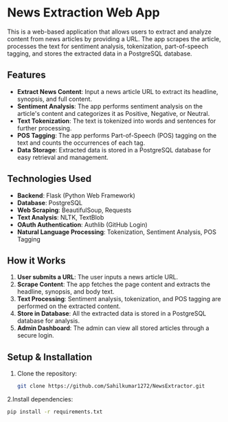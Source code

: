 # News Extraction Web App

This is a web-based application that allows users to extract and analyze content from news articles by providing a URL. The app scrapes the article, processes the text for sentiment analysis, tokenization, part-of-speech tagging, and stores the extracted data in a PostgreSQL database.

## Features

- **Extract News Content**: Input a news article URL to extract its headline, synopsis, and full content.
- **Sentiment Analysis**: The app performs sentiment analysis on the article's content and categorizes it as Positive, Negative, or Neutral.
- **Text Tokenization**: The text is tokenized into words and sentences for further processing.
- **POS Tagging**: The app performs Part-of-Speech (POS) tagging on the text and counts the occurrences of each tag.
- **Data Storage**: Extracted data is stored in a PostgreSQL database for easy retrieval and management.

## Technologies Used

- **Backend**: Flask (Python Web Framework)
- **Database**: PostgreSQL
- **Web Scraping**: BeautifulSoup, Requests
- **Text Analysis**: NLTK, TextBlob
- **OAuth Authentication**: Authlib (GitHub Login)
- **Natural Language Processing**: Tokenization, Sentiment Analysis, POS Tagging

## How it Works

1. **User submits a URL**: The user inputs a news article URL.
2. **Scrape Content**: The app fetches the page content and extracts the headline, synopsis, and body text.
3. **Text Processing**: Sentiment analysis, tokenization, and POS tagging are performed on the extracted content.
4. **Store in Database**: All the extracted data is stored in a PostgreSQL database for analysis.
5. **Admin Dashboard**: The admin can view all stored articles through a secure login.

## Setup & Installation

1. Clone the repository:
   ```bash
   git clone https://github.com/Sahilkumar1272/NewsExtractor.git

2.Install dependencies:
```bash
pip install -r requirements.txt

